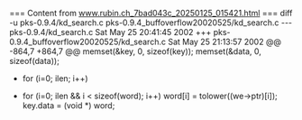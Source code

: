 === Content from www.rubin.ch_7bad043c_20250125_015421.html ===
diff -u pks-0.9.4/kd\_search.c pks-0.9.4\_buffoverflow20020525/kd\_search.c
--- pks-0.9.4/kd\_search.c Sat May 25 20:41:45 2002
+++ pks-0.9.4\_buffoverflow20020525/kd\_search.c Sat May 25 21:13:57 2002
@@ -864,7 +864,7 @@
memset(&key, 0, sizeof(key));
memset(&data, 0, sizeof(data));
- for (i=0; ilen; i++)
+ for (i=0; ilen && i < sizeof(word); i++)
word[i] = tolower((we->ptr)[i]);
key.data = (void \*) word;

